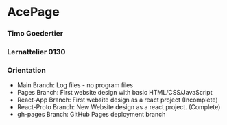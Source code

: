 # AcePage

### Timo Goedertier

### Lernattelier 0130

### Orientation

- Main Branch: Log files - no program files
- Pages Branch: First website design with basic HTML/CSS/JavaScript
- React-App Branch: First website design as a react project (Incomplete)
- React-Proto Branch: New Website design as a react project. (Complete)
- gh-pages Branch: GitHub Pages deployment branch
